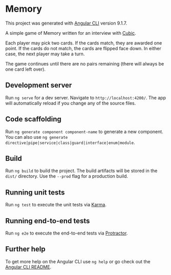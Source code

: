 # Memory

This project was generated with [Angular CLI](https://github.com/angular/angular-cli) version 9.1.7.

A simple game of Memory written for an interview with [Cubic](https://www.cubic.com/).

Each player may pick two cards. If the cards match, they are awarded one point. If the cards do not match, the cards are flipped face down. In either case, the next player may take a turn.

The game continues until there are no pairs remaining (there will always be one card left over).

## Development server

Run `ng serve` for a dev server. Navigate to `http://localhost:4200/`. The app will automatically reload if you change any of the source files.

## Code scaffolding

Run `ng generate component component-name` to generate a new component. You can also use `ng generate directive|pipe|service|class|guard|interface|enum|module`.

## Build

Run `ng build` to build the project. The build artifacts will be stored in the `dist/` directory. Use the `--prod` flag for a production build.

## Running unit tests

Run `ng test` to execute the unit tests via [Karma](https://karma-runner.github.io).

## Running end-to-end tests

Run `ng e2e` to execute the end-to-end tests via [Protractor](http://www.protractortest.org/).

## Further help

To get more help on the Angular CLI use `ng help` or go check out the [Angular CLI README](https://github.com/angular/angular-cli/blob/master/README.md).
